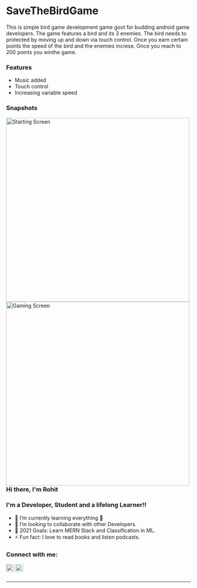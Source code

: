 

# SaveTheBirdGame

This is simple bird game development game goot for budding android game developers.
The game features a bird and its 3 enemies.
The bird needs to protected by moving up and down via touch control.
Once you earn certain points the speed of the bird and the enemies increse.
Once you reach to 200 points you winthe game.




### Features
- Music added
- Touch control
- Increasing variable speed

### Snapshots
<img align = "left" alt = "Starting Screen" width = "500px" src="https://user-images.githubusercontent.com/50266278/138504526-47434cdb-97f1-49c5-b008-b02c0dac11b2.jpeg" />
<img align = "left" alt = "Gaming Screen" width = "500px" src="https://user-images.githubusercontent.com/50266278/138504720-16ce67fb-e9ff-453f-8427-d11603ea707f.jpeg" />

<br />
<br />


### Hi there, I'm Rohit

### I'm a Developer, Student and a lifelong Learner!!

- 🌱 I’m currently learning everything 🤣
- 👯 I’m looking to collaborate with other Developers.
- 🥅 2021 Goals: Learn MERN Stack and Classification in ML.
- ⚡ Fun fact: I love to read books and listen podcasts.

### Connect with me:

[<img align="left" alt="Rohit | LinkedIn" width="22px" src="https://cdn.jsdelivr.net/npm/simple-icons@v3/icons/linkedin.svg" />][linkedin]
[<img align="left" alt="Rohit | Instagram" width="22px" src="https://cdn.jsdelivr.net/npm/simple-icons@v3/icons/instagram.svg" />][instagram]

<br />

<br />

---

[instagram]: https://www.instagram.com/l.m.rohit.das
[linkedin]: https://www.linkedin.com/in/rohit-kumar-d-89ba021b3
[nodejs]: https://nodejs.org/en
[expressjs]: https://expressjs.com


